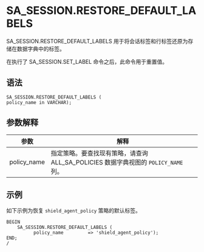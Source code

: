 SA_SESSION.RESTORE_DEFAULT_LABELS 
======================================================

SA_SESSION.RESTORE_DEFAULT_LABELS 用于将会话标签和行标签还原为存储在数据字典中的标签。

在执行了 SA_SESSION.SET_LABEL 命令之后，此命令用于重置值。

语法 
-----------

```unknow
SA_SESSION.RESTORE_DEFAULT_LABELS (
policy_name in VARCHAR);
```



参数解释 
-------------



|   **参数**    |                          **解释**                           |
|-------------|-----------------------------------------------------------|
| policy_name | 指定策略。要查找现有策略，请查询 ALL_SA_POLICIES 数据字典视图的 `POLICY_NAME` 列。 |



示例 
-----------

如下示例为恢复 `shield_agent_policy` 策略的默认标签。

```unknow
BEGIN
    SA_SESSION.RESTORE_DEFAULT_LABELS (
          policy_name         => 'shield_agent_policy');
END;
/
```




